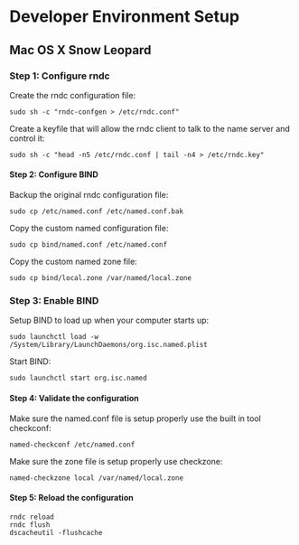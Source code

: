 # Developer Environment Setup

## Mac OS X Snow Leopard

### Step 1: Configure rndc

Create the rndc configuration file:

    sudo sh -c "rndc-confgen > /etc/rndc.conf"

Create a keyfile that will allow the rndc client to talk to the name server and control it:

    sudo sh -c "head -n5 /etc/rndc.conf | tail -n4 > /etc/rndc.key"

#### Step 2: Configure BIND

Backup the original rndc configuration file:

    sudo cp /etc/named.conf /etc/named.conf.bak

Copy the custom named configuration file:

    sudo cp bind/named.conf /etc/named.conf

Copy the custom named zone file:

    sudo cp bind/local.zone /var/named/local.zone

### Step 3: Enable BIND

Setup BIND to load up when your computer starts up:

    sudo launchctl load -w /System/Library/LaunchDaemons/org.isc.named.plist

Start BIND:

    sudo launchctl start org.isc.named

#### Step 4: Validate the configuration

Make sure the named.conf file is setup properly use the built in tool checkconf:

    named-checkconf /etc/named.conf

Make sure the zone file is setup properly use checkzone:

    named-checkzone local /var/named/local.zone

#### Step 5: Reload the configuration

    rndc reload
    rndc flush
    dscacheutil -flushcache


